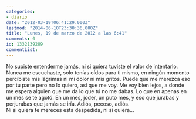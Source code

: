 ```yaml
---
categories:
- diario
date: "2012-03-19T06:41:29.000Z"
lastmod: "2014-06-10T23:30:36.000Z"
title: "Lunes, 19 de marzo de 2012 a las 6:41"
comments: 0
id: 1332139289
commentList:
---
```


No supiste entenderme jamás, ni si quiera tuviste el valor de intentarlo. Nunca me escuchaste, solo tenías oídos para ti mismo, en ningún momento percibiste mis lágrimas ni mi dolor ni mis gritos. Puede que me merezca eso por tu parte pero no lo quiero, así que me voy. Me voy bien lejos, a donde me espera alguien que me da lo que tú no me dabas. Lo que en apenas en un mes se te agotó. En un mes, joder, un puto mes, y  eso que jurabas y perjurabas que jamás se iría. Adiós, pecoso, adiós.   
Ni si quiera te mereces esta despedida, ni si quiera...